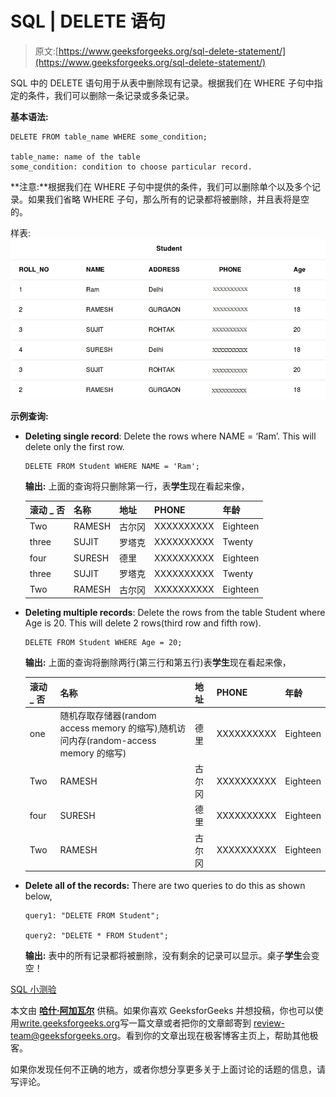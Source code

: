 # SQL | DELETE 语句

> 原文:[https://www.geeksforgeeks.org/sql-delete-statement/](https://www.geeksforgeeks.org/sql-delete-statement/)

SQL 中的 DELETE 语句用于从表中删除现有记录。根据我们在 WHERE 子句中指定的条件，我们可以删除一条记录或多条记录。

**基本语法:**

```
DELETE FROM table_name WHERE some_condition;

table_name: name of the table
some_condition: condition to choose particular record.

```

**注意:**根据我们在 WHERE 子句中提供的条件，我们可以删除单个以及多个记录。如果我们省略 WHERE 子句，那么所有的记录都将被删除，并且表将是空的。

样表:
[![table1](img/4fab6fceee0b1d1b256c3430eb713844.png)](https://media.geeksforgeeks.org/wp-content/cdn-uploads/table11.jpg)

**示例查询:**

*   **Deleting single record**: Delete the rows where NAME = ‘Ram’. This will delete only the first row.

    ```
    DELETE FROM Student WHERE NAME = 'Ram';

    ```

    **输出:**
    上面的查询将只删除第一行，表**学生**现在看起来像，

    | **滚动 _ 否** | **名称** | **地址** | **PHONE** | **年龄** |
    | --- | --- | --- | --- | --- |
    | Two | RAMESH | 古尔冈 | XXXXXXXXXX | Eighteen |
    | three | SUJIT | 罗塔克 | XXXXXXXXXX | Twenty |
    | four | SURESH | 德里 | XXXXXXXXXX | Eighteen |
    | three | SUJIT | 罗塔克 | XXXXXXXXXX | Twenty |
    | Two | RAMESH | 古尔冈 | XXXXXXXXXX | Eighteen |

*   **Deleting multiple records**: Delete the rows from the table Student where Age is 20\. This will delete 2 rows(third row and fifth row).

    ```
    DELETE FROM Student WHERE Age = 20;

    ```

    **输出:**
    上面的查询将删除两行(第三行和第五行)表**学生**现在看起来像，

    | **滚动 _ 否** | **名称** | **地址** | **PHONE** | **年龄** |
    | --- | --- | --- | --- | --- |
    | one | 随机存取存储器(random access memory 的缩写)ˌ随机访问内存(random-access memory 的缩写) | 德里 | XXXXXXXXXX | Eighteen |
    | Two | RAMESH | 古尔冈 | XXXXXXXXXX | Eighteen |
    | four | SURESH | 德里 | XXXXXXXXXX | Eighteen |
    | Two | RAMESH | 古尔冈 | XXXXXXXXXX | Eighteen |

*   **Delete all of the records:** There are two queries to do this as shown below,

    ```
    query1: "DELETE FROM Student";

    query2: "DELETE * FROM Student";

    ```

    **输出:**
    表中的所有记录都将被删除，没有剩余的记录可以显示。桌子**学生**会变空！

[SQL 小测验](https://www.geeksforgeeks.org/dbms-gq/sql-gq/)

本文由 [**哈什·阿加瓦尔**](https://www.facebook.com/harsh.agarwal.16752) 供稿。如果你喜欢 GeeksforGeeks 并想投稿，你也可以使用[write.geeksforgeeks.org](https://write.geeksforgeeks.org)写一篇文章或者把你的文章邮寄到 review-team@geeksforgeeks.org。看到你的文章出现在极客博客主页上，帮助其他极客。

如果你发现任何不正确的地方，或者你想分享更多关于上面讨论的话题的信息，请写评论。